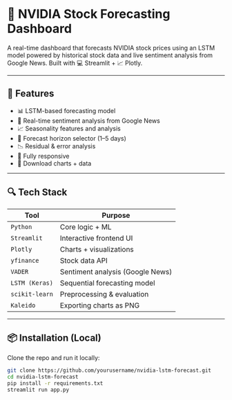 # 🧠 NVIDIA Stock Forecasting Dashboard

A real-time dashboard that forecasts NVIDIA stock prices using an LSTM model powered by historical stock data and live sentiment analysis from Google News. Built with 💻 Streamlit + 📈 Plotly.

---

## 🚀 Features

- 📊 LSTM-based forecasting model
- 📰 Real-time sentiment analysis from Google News
- 📈 Seasonality features and analysis
- 📅 Forecast horizon selector (1–5 days)
- 📉 Residual & error analysis
- 📱 Fully responsive
- 📎 Download charts + data

---

## 🔍 Tech Stack

| Tool           | Purpose                                |
|----------------|----------------------------------------|
| `Python`       | Core logic + ML                        |
| `Streamlit`    | Interactive frontend UI                |
| `Plotly`       | Charts + visualizations                |
| `yfinance`     | Stock data API                         |
| `VADER`        | Sentiment analysis (Google News)       |
| `LSTM (Keras)` | Sequential forecasting model           |
| `scikit-learn` | Preprocessing & evaluation             |
| `Kaleido`      | Exporting charts as PNG                |

---

## 📦 Installation (Local)

Clone the repo and run it locally:

```bash
git clone https://github.com/yourusername/nvidia-lstm-forecast.git
cd nvidia-lstm-forecast
pip install -r requirements.txt
streamlit run app.py